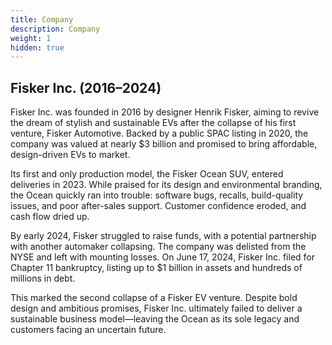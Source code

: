 ```yaml
---
title: Company
description: Company
weight: 1
hidden: true
---
```


## Fisker Inc. (2016–2024)

Fisker Inc. was founded in 2016 by designer Henrik Fisker, aiming to revive the dream of stylish and sustainable EVs after the collapse of his first venture, Fisker Automotive. Backed by a public SPAC listing in 2020, the company was valued at nearly $3 billion and promised to bring affordable, design-driven EVs to market.

Its first and only production model, the Fisker Ocean SUV, entered deliveries in 2023. While praised for its design and environmental branding, the Ocean quickly ran into trouble: software bugs, recalls, build-quality issues, and poor after-sales support. Customer confidence eroded, and cash flow dried up.

By early 2024, Fisker struggled to raise funds, with a potential partnership with another automaker collapsing. The company was delisted from the NYSE and left with mounting losses. On June 17, 2024, Fisker Inc. filed for Chapter 11 bankruptcy, listing up to $1 billion in assets and hundreds of millions in debt.

This marked the second collapse of a Fisker EV venture. Despite bold design and ambitious promises, Fisker Inc. ultimately failed to deliver a sustainable business model—leaving the Ocean as its sole legacy and customers facing an uncertain future.